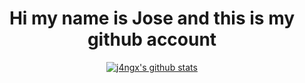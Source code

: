<h1 align="center"> Hi my name is Jose and this is my github account </h1>

<p align="center">
  <a href="https://github.com/j4ngx"><img src="https://github-readme-stats.vercel.app/api?username=j4ngx&show_icons=true&theme=gruvbox&include_all_commits=true&bg_color=0000" alt="j4ngx's github stats"></a>
</p>

<p align="center">
  <a href="https://github-readme-stats.vercel.app/api/top-langs/?username=j4ngx&hide=javascript,html&exclude_repo=config_files" alt="j4ngx's most used languages"></a>
</p>
<!--
**j4ngx/j4ngx** is a ✨ _special_ ✨ repository because its `README.md` (this file) appears on your GitHub profile.

Here are some ideas to get you started:

- 🔭 I’m currently working on ...
- 🌱 I’m currently learning ...
- 👯 I’m looking to collaborate on ...
- 🤔 I’m looking for help with ...
- 💬 Ask me about ...
- 📫 How to reach me: ...
- 😄 Pronouns: ...
- ⚡ Fun fact: ...
-->
